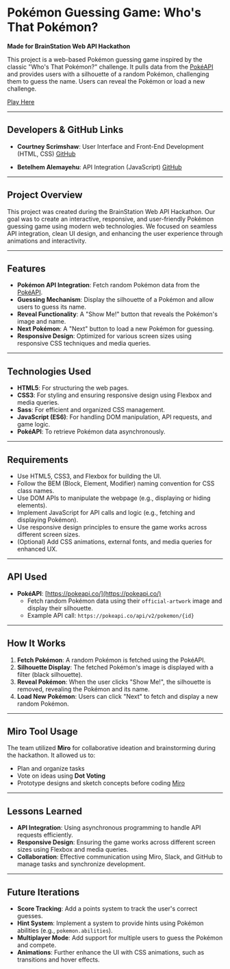 # Pokémon Guessing Game: Who's That Pokémon?

**Made for BrainStation Web API Hackathon**

This project is a web-based Pokémon guessing game inspired by the classic "Who's That Pokémon?" challenge. It pulls data from the [PokéAPI](https://pokeapi.co/) and provides users with a silhouette of a random Pokémon, challenging them to guess the name. Users can reveal the Pokémon or load a new challenge.

[Play Here](https://betelhemalemayehu.github.io/webApiHackathon/)

---

## Developers & GitHub Links

- **Courtney Scrimshaw**: User Interface and Front-End Development (HTML, CSS)
  [GitHub](https://github.com/cscrim)

- **Betelhem Alemayehu**: API Integration (JavaScript)
  [GitHub](https://github.com/betelhemalemayehu)

---

## Project Overview

This project was created during the BrainStation Web API Hackathon. Our goal was to create an interactive, responsive, and user-friendly Pokémon guessing game using modern web technologies. We focused on seamless API integration, clean UI design, and enhancing the user experience through animations and interactivity.

---

## Features

- **Pokémon API Integration**: Fetch random Pokémon data from the [PokéAPI](https://pokeapi.co/).
- **Guessing Mechanism**: Display the silhouette of a Pokémon and allow users to guess its name.
- **Reveal Functionality**: A "Show Me!" button that reveals the Pokémon's image and name.
- **Next Pokémon**: A "Next" button to load a new Pokémon for guessing.
- **Responsive Design**: Optimized for various screen sizes using responsive CSS techniques and media queries.

---

## Technologies Used

- **HTML5**: For structuring the web pages.
- **CSS3**: For styling and ensuring responsive design using Flexbox and media queries.
- **Sass**: For efficient and organized CSS management.
- **JavaScript (ES6)**: For handling DOM manipulation, API requests, and game logic.
- **PokéAPI**: To retrieve Pokémon data asynchronously.

---

## Requirements

- Use HTML5, CSS3, and Flexbox for building the UI.
- Follow the BEM (Block, Element, Modifier) naming convention for CSS class names.
- Use DOM APIs to manipulate the webpage (e.g., displaying or hiding elements).
- Implement JavaScript for API calls and logic (e.g., fetching and displaying Pokémon).
- Use responsive design principles to ensure the game works across different screen sizes.
- (Optional) Add CSS animations, external fonts, and media queries for enhanced UX.

---

## API Used

- **PokéAPI**: [https://pokeapi.co/](https://pokeapi.co/)
  - Fetch random Pokémon data using their `official-artwork` image and display their silhouette.
  - Example API call: `https://pokeapi.co/api/v2/pokemon/{id}`

---

## How It Works

1. **Fetch Pokémon**: A random Pokémon is fetched using the PokéAPI.
2. **Silhouette Display**: The fetched Pokémon's image is displayed with a filter (black silhouette).
3. **Reveal Pokémon**: When the user clicks "Show Me!", the silhouette is removed, revealing the Pokémon and its name.
4. **Load New Pokémon**: Users can click "Next" to fetch and display a new random Pokémon.

---

## Miro Tool Usage

The team utilized **Miro** for collaborative ideation and brainstorming during the hackathon. It allowed us to:

- Plan and organize tasks
- Vote on ideas using **Dot Voting**
- Prototype designs and sketch concepts before coding
  [Miro](https://miro.com/app/board/uXjVLRbozKI=/?share_link_id=58198819104)

---

## Lessons Learned

- **API Integration**: Using asynchronous programming to handle API requests efficiently.
- **Responsive Design**: Ensuring the game works across different screen sizes using Flexbox and media queries.
- **Collaboration**: Effective communication using Miro, Slack, and GitHub to manage tasks and synchronize development.

---

## Future Iterations

- **Score Tracking**: Add a points system to track the user's correct guesses.
- **Hint System**: Implement a system to provide hints using Pokémon abilities (e.g., `pokemon.abilities`).
- **Multiplayer Mode**: Add support for multiple users to guess the Pokémon and compete.
- **Animations**: Further enhance the UI with CSS animations, such as transitions and hover effects.
